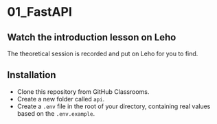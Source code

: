 # 01_FastAPI

## Watch the introduction lesson on Leho
The theoretical session is recorded and put on Leho for you to find.

## Installation
- Clone this repository from GitHub Classrooms.
- Create a new folder called `api`.
- Create a `.env` file in the root of your directory, containing real values based on the `.env.example`.
